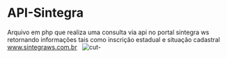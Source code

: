 # API-Sintegra
Arquivo em php que realiza uma consulta via api no portal sintegra ws retornando informações tais como inscrição estadual e situação cadastral 
<br/>
<a href="https://www.sintegraws.com.br" rel="nofollow">www.sintegraws.com.br</a>
&nbsp;
![cut-](https://user-images.githubusercontent.com/53876312/62970716-7be14780-bde6-11e9-98a6-0dfc1f5aec50.PNG)
